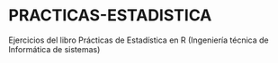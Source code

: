 # PRACTICAS-ESTADISTICA
Ejercicios del libro Prácticas de Estadística en R (Ingeniería técnica de Informática de sistemas)
